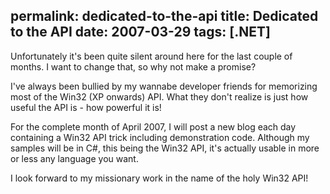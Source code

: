 permalink: dedicated-to-the-api
title: Dedicated to the API
date: 2007-03-29
tags: [.NET]
---
Unfortunately it's been quite silent around here for the last couple of months. I want to change that, so why not make a promise?

<!-- more -->

I've always been bullied by my wannabe developer friends for memorizing most of the Win32 (XP onwards) API. What they don't realize is just how useful the API is - how powerful it is!

For the complete month of April 2007, I will post a new blog each day containing a Win32 API trick including demonstration code. Although my samples will be in C#, this being the Win32 API, it's actually usable in more or less any language you want.

I look forward to my missionary work in the name of the holy Win32 API!
